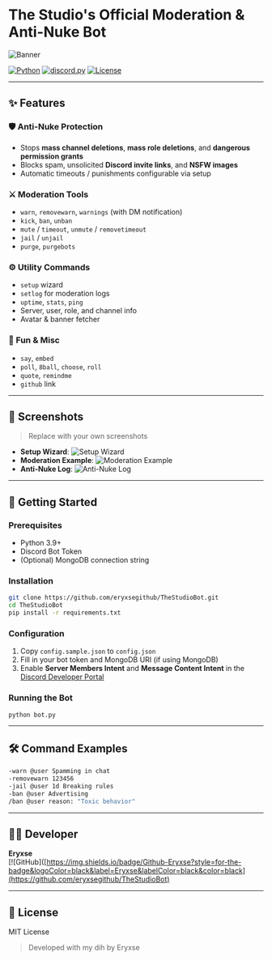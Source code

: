 # The Studio's Official Moderation & Anti-Nuke Bot

![Banner]([https://i.pinimg.com/originals/5d/2c/44/5d2c44694918947aede42306cb7154d0.gif](https://cdn.discordapp.com/attachments/1033344194472857660/1411897007056093264/stu_grey_white_black.png?ex=68b6530e&is=68b5018e&hm=0fddb8fdab6d6a24e78e82d8752cefdaa19a5b5866657fdbcba4e9d2a787cfd0&))

[![Python](https://img.shields.io/badge/Python-3.9%2B-blue)](https://www.python.org/)
[![discord.py](https://img.shields.io/badge/discord.py-2.4%2B-blue.svg)](https://discordpy.readthedocs.io/)
[![License](https://img.shields.io/badge/license-MIT-green.svg)](LICENSE)

---

## ✨ Features

### 🛡 Anti-Nuke Protection
- Stops **mass channel deletions**, **mass role deletions**, and **dangerous permission grants**
- Blocks spam, unsolicited **Discord invite links**, and **NSFW images**
- Automatic timeouts / punishments configurable via setup

### ⚔ Moderation Tools
- `warn`, `removewarn`, `warnings` (with DM notification)
- `kick`, `ban`, `unban`
- `mute` / `timeout`, `unmute` / `removetimeout`
- `jail` / `unjail`
- `purge`, `purgebots`

### ⚙ Utility Commands
- `setup` wizard
- `setlog` for moderation logs
- `uptime`, `stats`, `ping`
- Server, user, role, and channel info
- Avatar & banner fetcher

### 🎯 Fun & Misc
- `say`, `embed`
- `poll`, `8ball`, `choose`, `roll`
- `quote`, `remindme`
- `github` link

---

## 📸 Screenshots
> Replace with your own screenshots
- **Setup Wizard**: ![Setup Wizard](link-to-your-screenshot)
- **Moderation Example**: ![Moderation Example](link-to-your-screenshot)
- **Anti-Nuke Log**: ![Anti-Nuke Log](link-to-your-screenshot)

---

## 🚀 Getting Started

### Prerequisites
- Python 3.9+
- Discord Bot Token
- (Optional) MongoDB connection string

### Installation
```bash
git clone https://github.com/eryxsegithub/TheStudioBot.git
cd TheStudioBot
pip install -r requirements.txt
```

### Configuration
1. Copy `config.sample.json` to `config.json`
2. Fill in your bot token and MongoDB URI (if using MongoDB)
3. Enable **Server Members Intent** and **Message Content Intent** in the [Discord Developer Portal](https://discord.com/developers/applications)

### Running the Bot
```bash
python bot.py
```

---

## 🛠 Command Examples
```bash
-warn @user Spamming in chat
-removewarn 123456
-jail @user 1d Breaking rules
-ban @user Advertising
/ban @user reason: "Toxic behavior"
```

---

## 👨‍💻 Developer
**Eryxse**  
[![GitHub]([https://img.shields.io/badge/Github-Eryxse?style=for-the-badge&logoColor=black&label=Eryxse&labelColor=black&color=black](https://github.com/eryxsegithub/TheStudioBot)

---

## 📜 License
MIT License

> Developed with my dih by Eryxse
